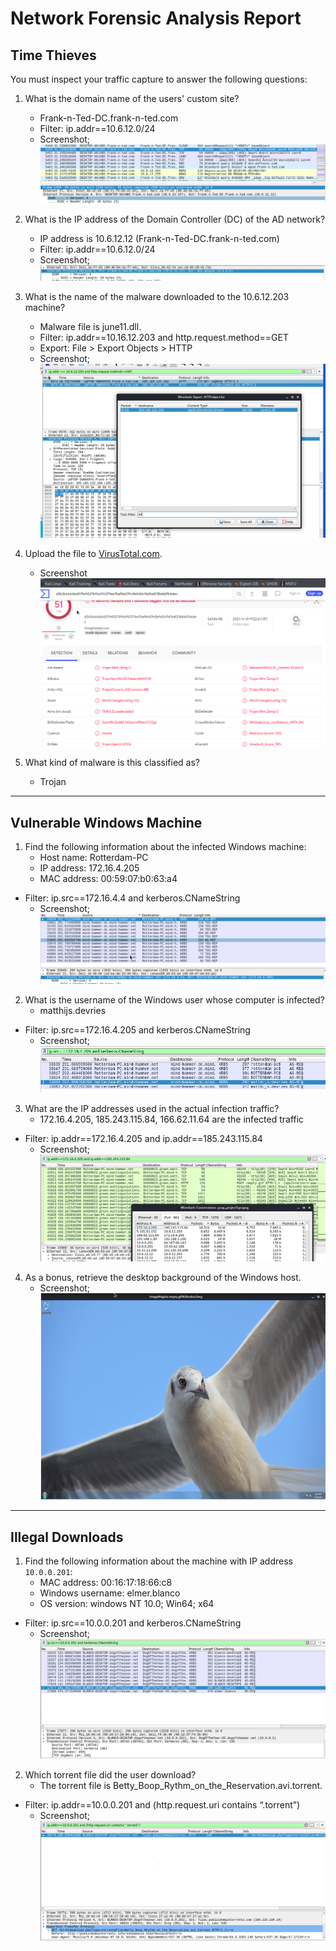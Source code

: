 # Network Forensic Analysis Report


## Time Thieves 
You must inspect your traffic capture to answer the following questions:

1. What is the domain name of the users' custom site?
    - Frank-n-Ted-DC.frank-n-ted.com
    - Filter: ip.addr==10.6.12.0/24
    - Screenshot;
    ![timethief1](./images/timethief1.png)

2. What is the IP address of the Domain Controller (DC) of the AD network?
    - IP address is 10.6.12.12 (Frank-n-Ted-DC.frank-n-ted.com)
    - Filter: ip.addr==10.6.12.0/24
    - Screenshot;
    ![timethief2](./images/timethief2.png)

3. What is the name of the malware downloaded to the 10.6.12.203 machine?
   - Malware file is june11.dll.
   - Filter: ip.addr==10.16.12.203 and http.request.method==GET
   - Export: File > Export Objects > HTTP
   - Screenshot;
   ![timethief3](./images/timethief3.png)

4. Upload the file to [VirusTotal.com](https://www.virustotal.com/gui/). 
    - Screenshot
    ![timethief4](./images/timethief4.png)

5. What kind of malware is this classified as?
    - Trojan

---

## Vulnerable Windows Machine

1. Find the following information about the infected Windows machine:
    - Host name: Rotterdam-PC
    - IP address: 172.16.4.205
    - MAC address: 00:59:07:b0:63:a4
- Filter: ip.src==172.16.4.4 and kerberos.CNameString
    - Screenshot;
    ![vuln1](./images/vuln1.png)

2. What is the username of the Windows user whose computer is infected?
    - matthijs.devries 
- Filter: ip.src==172.16.4.205 and kerberos.CNameString
    - Screenshot;
    ![vuln2](./images/vuln2.png)

3. What are the IP addresses used in the actual infection traffic?
    - 172.16.4.205, 185.243.115.84, 166.62.11.64 are the infected traffic
- Filter: ip.addr==172.16.4.205 and ip.addr==185.243.115.84
    - Screenshot;
    ![vuln3](./images/vuln3.png)

4. As a bonus, retrieve the desktop background of the Windows host.
    - Screenshot;
    ![desktop_bg](./images/desktop_bg.png)

---

## Illegal Downloads

1. Find the following information about the machine with IP address `10.0.0.201`:
    - MAC address: 00:16:17:18:66:c8
    - Windows username: elmer.blanco
    - OS version: windows NT 10.0; Win64; x64
- Filter: ip.src==10.0.0.201 and kerberos.CNameString
    - Screenshot;
    ![illegal1](./images/illegal1.png)

2. Which torrent file did the user download?
    - The torrent file is Betty_Boop_Rythm_on_the_Reservation.avi.torrent.
- Filter: ip.addr==10.0.0.201 and (http.request.uri contains “.torrent”)
    - Screenshot;
    ![illegal2](./images/illegal2.png)